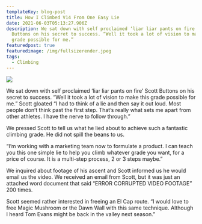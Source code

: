 ```yaml
---
templateKey: blog-post
title: How I Climbed V14 From One Easy Lie
date: 2021-06-03T05:13:27.906Z
description: We sat down with self proclaimed ‘liar liar pants on fire’ Scott
  Buttons on his secret to success. “Well it took a lot of vision to make this
  grade possible for me.”
featuredpost: true
featuredimage: /img/fullsizerender.jpeg
tags:
  - Climbing
---
```

![](/img/fullsizerender.jpeg)

We sat down with self proclaimed ‘liar liar pants on fire’ Scott Buttons on his secret to success. “Well it took a lot of vision to make this grade possible for me.” Scott gloated “I had to think of a lie and then say it out loud. Most people don’t think past the first step. That’s really what sets me apart from other athletes. I have the nerve to follow through.”



We pressed Scott to tell us what he lied about to achieve such a fantastic climbing grade. He did not spill the beans to us. 



“I’m working with a marketing team now to formulate a product. I can teach you this one simple lie to help you climb whatever grade you want, for a price of course. It is a multi-step process, 2 or 3 steps maybe.” 



We inquired about footage of his ascent and Scott informed us he would email us the video. We received an email from Scott, but it was just an attached word document that said “ERROR CORRUPTED VIDEO FOOTAGE” 200 times.



Scott seemed rather interested in freeing an El Cap route. “I would love to free Magic Mushroom or the Dawn Wall with this same technique. Although I heard Tom Evans might be back in the valley next season.”